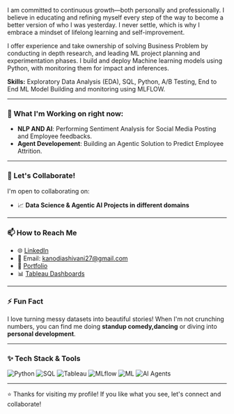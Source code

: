 

I am committed to continuous growth—both personally and professionally. I believe in educating and refining myself every step of the way to become a better version of who I was yesterday. I never settle, which is why I embrace a mindset of lifelong learning and self-improvement.

I offer experience and take ownership of solving Business Problem by conducting in depth research, and leading ML project planning and experimentation phases. 
I build and deploy Machine learning models using Python, with monitoring them for impact and inferences. 

**Skills:** Exploratory Data Analysis (EDA), SQL, Python, A/B Testing, End to End ML Model Building and monitoring using MLFLOW. 

---

### 🔭 What I'm Working on right now: 
- **NLP AND AI**: Performing Sentiment Analysis for Social Media Posting and Employee feedbacks.
- **Agent Developement**: Building an Agentic Solution to Predict Employee Attrition. 

---

### 👯 Let's Collaborate!
I'm open to collaborating on:
- 📈 **Data Science & Agentic AI Projects in different domains**
  
---

### 📫 How to Reach Me
- 🌐 [LinkedIn](https://www.linkedin.com/in/shivanikanodia)
- 📧 Email: kanodiashivani27@gmail.com
- 📁 [Portfolio](https://github.com/Shivanikanodia)
- 📊 [Tableau Dashboards](https://shorturl.at/hGzDx)

---

### ⚡ Fun Fact
I love turning messy datasets into beautiful stories! When I'm not crunching numbers, you can find me doing **standup comedy,dancing** or diving into **personal development**.

---

### ✨ Tech Stack & Tools
![Python](https://img.shields.io/badge/Python-3776AB?style=for-the-badge&logo=python&logoColor=white)
![SQL](https://img.shields.io/badge/SQL-025E8C?style=for-the-badge&logo=sqlite&logoColor=white)
![Tableau](https://img.shields.io/badge/Tableau-E97627?style=for-the-badge&logo=tableau&logoColor=white)
![MLflow](https://img.shields.io/badge/MLflow-0194E2?style=for-the-badge&logo=mlflow&logoColor=white)
![ML](https://img.shields.io/badge/ML-4CAF50?style=for-the-badge&logo=tensorflow&logoColor=white)
![AI Agents](https://img.shields.io/badge/AI%20Agents-00BCD4?style=for-the-badge&logo=robotframework&logoColor=white)

---

⭐️ Thanks for visiting my profile! If you like what you see, let's connect and collaborate!

